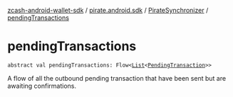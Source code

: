 [zcash-android-wallet-sdk](../../index.md) / [pirate.android.sdk](../index.md) / [PirateSynchronizer](index.md) / [pendingTransactions](./pending-transactions.md)

# pendingTransactions

`abstract val pendingTransactions: Flow<`[`List`](https://kotlinlang.org/api/latest/jvm/stdlib/kotlin.collections/-list/index.html)`<`[`PendingTransaction`](../../pirate.android.sdk.db.entity/-pending-transaction/index.md)`>>`

A flow of all the outbound pending transaction that have been sent but are awaiting
confirmations.

